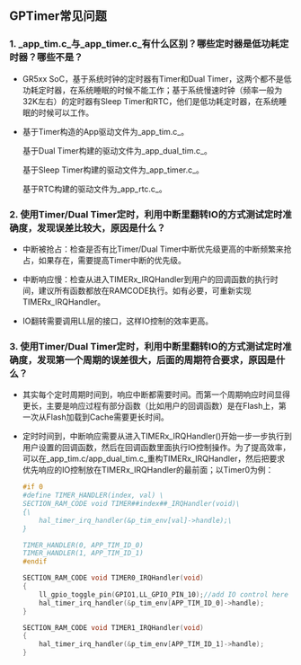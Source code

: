 ## GPTimer常见问题



### 1. _app_tim.c_与_app_timer.c_有什么区别？哪些定时器是低功耗定时器？哪些不是？
   - GR5xx SoC，基于系统时钟的定时器有Timer和Dual Timer，这两个都不是低功耗定时器，在系统睡眠的时候不能工作；基于系统慢速时钟（频率一般为32K左右）的定时器有Sleep Timer和RTC，他们是低功耗定时器，在系统睡眠的时候可以工作。

   - 基于Timer构造的App驱动文件为_app_tim.c_。
   
     基于Dual Timer构建的驱动文件为_app_dual_tim.c_。
   
     基于Sleep Timer构建的驱动文件为_app_timer.c_。
   
     基于RTC构建的驱动文件为_app_rtc.c_。



### 2. 使用Timer/Dual Timer定时，利用中断里翻转IO的方式测试定时准确度，发现误差比较大，原因是什么？

-   中断被抢占：检查是否有比Timer/Dual Timer中断优先级更高的中断频繁来抢占，如果存在，需要提高Timer中断的优先级。

- 中断响应慢：检查从进入TIMERx_IRQHandler到用户的回调函数的执行时间，建议所有函数都放在RAMCODE执行。如有必要，可重新实现TIMERx_IRQHandler。

- IO翻转需要调用LL层的接口，这样IO控制的效率更高。



### 3. 使用Timer/Dual Timer定时，利用中断里翻转IO的方式测试定时准确度，发现第一个周期的误差很大，后面的周期符合要求，原因是什么？

- 其实每个定时周期时间到，响应中断都需要时间。而第一个周期响应时间显得更长，主要是响应过程有部分函数（比如用户的回调函数）是在Flash上，第一次从Flash加载到Cache需要更长时间。

- 定时时间到，中断响应需要从进入TIMERx_IRQHandler()开始一步一步执行到用户设置的回调函数，然后在回调函数里面执行IO控制操作。为了提高效率，可以在_app_tim.c/app_dual_tim.c_重构TIMERx_IRQHandler，然后把要求优先响应的IO控制放在TIMERx_IRQHandler的最前面；以Timer0为例：

    ```C
    #if 0
    #define TIMER_HANDLER(index, val) \
    SECTION_RAM_CODE void TIMER##index##_IRQHandler(void)\
    {\
        hal_timer_irq_handler(&p_tim_env[val]->handle);\
    }
    
    TIMER_HANDLER(0, APP_TIM_ID_0)
    TIMER_HANDLER(1, APP_TIM_ID_1)
    #endif
    
    SECTION_RAM_CODE void TIMER0_IRQHandler(void)
    {
        ll_gpio_toggle_pin(GPIO1,LL_GPIO_PIN_10);//add IO control here
        hal_timer_irq_handler(&p_tim_env[APP_TIM_ID_0]->handle);
    }
    
    SECTION_RAM_CODE void TIMER1_IRQHandler(void)
    {
        hal_timer_irq_handler(&p_tim_env[APP_TIM_ID_1]->handle);
    }
    ```


​      